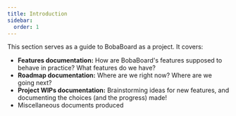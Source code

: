 ```yaml
---
title: Introduction
sidebar:
  order: 1
---
```


This section serves as a guide to BobaBoard as a project. It covers:

- **Features documentation:** How are BobaBoard's features supposed to behave in practice? What features do we have?
- **Roadmap documentation:** Where are we right now? Where are we going next?
- **Project WIPs documentation:** Brainstorming ideas for new features, and documenting the choices (and the progress) made!
- Miscellaneous documents produced
